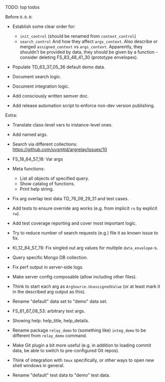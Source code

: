 
TODO: top todos

Before `0.0.0`:

*   Establish some clear order for:
    *   `init_control` (should be renamed from `context_control`)
    *   `search_control`
    And how they affect `args_context`.
    Also describe or merged `assigned_context` vs `args_context`.
    Apparently, they shouldn't be provided by data, they should be given by a function -
    consider deleting FS_83_48_41_30 (prototype envelopes).

*   Populate TD_63_37_05_36 default demo data.

*   Document search logic.

*   Document integration logic.

*   Add consciously written semver doc.

*   Add release automation script to enforce non-dev version publishing.

Extra:

*   Translate class-level vars to instance-level ones.

*   Add named args.

*   Search via different collections: https://github.com/uvsmtid/argrelay/issues/10

*   FS_18_64_57_18: Var args

*   Meta functions:
    *   List all objects of specified query.
    *   Show catalog of functions.
    *   Print help string.

*   Fix arg overlap test data TD_76_09_29_31 and test cases.

*   Add tests to ensure override arg works (e.g. from implicit `ro` by explicit `rw`).

*   Add test coverage reporting and cover most important logic.

*   Try to reduce number of search requests (e.g.) file it as known issue to fix.

*   KI_12_84_57_78: Fix singled out arg values for multiple `data_envelope`-s.

*   Query specific Mongo DB collection.

*   Fix perf output in server-side logs.

*   Make server config composable (allow including other files).

*   Think to start each arg as `ArgSource.UnassignedValue` (or at least mark it in the described arg output as this).

*   Rename "default" data set to "demo" data set.

*   FS_61_67_08_53: arbitrary text args.

*   Showing help: help_title, help_details.

*   Rename package `relay_demo` to (something like) `integ_demo` to be different from `relay_demo` command.

*   Make Git plugin a bit more useful (e.g. in addition to loading commit data, be able to switch to pre-configured Git repos).

*   Think of integration with `tmux` specifically, or other ways to open new shell windows in general.

*   Rename "default" test data to "demo" test data.
